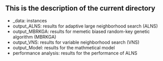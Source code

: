 ## This is the description of the current directory

- _data: instances
- output_ALNS: results for adaptive large neighborhood search (ALNS)
- output_MBRKGA: results for memetic biased random-key genetic algorithm (MBRKGA)
- output_VNS: results for variable neighborhood search (VNS)
- output_Model: results for the mathmetical model
- performance analysis: results for the performance of ALNS